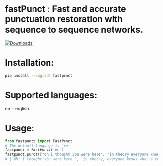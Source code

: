 # fastPunct : Fast and accurate punctuation restoration with sequence to sequence networks.
[![Downloads](https://pepy.tech/badge/fastpunct/week)](https://pepy.tech/project/fastpunct/week)

# Installation:
```bash
pip install --upgrade fastpunct
```

# Supported languages:
en - english

# Usage:

```python
from fastpunct import FastPunct
# The default language is 'en'
fastpunct = FastPunct('en')
fastpunct.punct(["oh i thought you were here", "in theory everyone knows what a comma is", "hey how are you doing", "my name is sheela i am in love with hrithik"], batch_size=32)
# ['Oh! I thought you were here.', 'In theory, everyone knows what a comma is.', 'Hey! How are you doing?', 'My name is Sheela. I am in love with Hrithik.']

```
